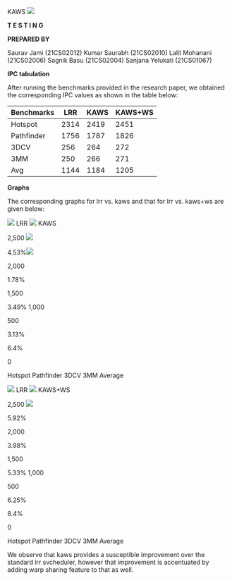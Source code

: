 KAWS ![](001.png)

**T E S T I N G**

**PREPARED BY**

Saurav Jami (21CS02012) Kumar Saurabh (21CS02010) Lalit Mohanani (21CS02006) Sagnik Basu (21CS02004) Sanjana Yelukati (21CS01067)

**IPC tabulation**

After running the benchmarks provided in the research paper, we obtained the corresponding IPC values as shown in the table below: 



|Benchmarks|LRR|KAWS|KAWS+WS|
| - | - | - | - |
|Hotspot|2314|2419|2451|
|Pathfinder|1756|1787|1826|
|3DCV|256|264|272|
|3MM|250|266|271|
|Avg|1144|1184|1205|

**Graphs**

The corresponding graphs for lrr vs. kaws and that for lrr vs. kaws+ws are given below:

![](002.png) LRR ![](003.png) KAWS

2,500 ![](004.png)

4\.53%![](005.png)

2,000

1\.78%

1,500

3\.49% 1,000

500

3\.13%

6\.4%

0

Hotspot Pathfinder 3DCV 3MM Average

![](006.png) LRR ![](007.png) KAWS+WS

2,500 ![](008.png)

5\.92%

2,000

3\.98%

1,500

5\.33% 1,000

500

6\.25%

8\.4%

0 

Hotspot Pathfinder 3DCV 3MM Average

We observe that kaws provides a susceptible improvement over the standard lrr svcheduler, however that improvement is accentuated by adding warp sharing feature to that as well.
